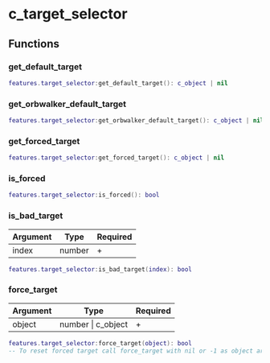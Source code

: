 # c\_target\_selector

## Functions

### get\_default\_target

```lua
features.target_selector:get_default_target(): c_object | nil
```

### get\_orbwalker\_default\_target

```lua
features.target_selector:get_orbwalker_default_target(): c_object | nil
```

### get\_forced\_target

```lua
features.target_selector:get_forced_target(): c_object | nil
```

### is\_forced

```lua
features.target_selector:is_forced(): bool
```

### is\_bad\_target

| Argument | Type   | Required |
| -------- | ------ | -------- |
| index    | number | +        |

```lua
features.target_selector:is_bad_target(index): bool
```

### force\_target

| Argument | Type                | Required |
| -------- | ------------------- | -------- |
| object   | number \| c\_object | +        |

```lua
features.target_selector:force_target(object): bool
-- To reset forced target call force_target with nil or -1 as object argument
```
